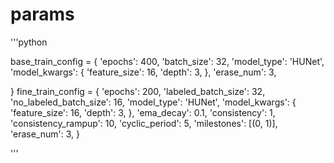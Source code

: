 # params
'''python

base_train_config = {
    'epochs': 400,
    'batch_size': 32,
    'model_type': 'HUNet',
    'model_kwargs': {
        'feature_size': 16,
        'depth': 3,
    },
    'erase_num': 3,

}
fine_train_config = {
    'epochs': 200,
    'labeled_batch_size': 32,
    'no_labeled_batch_size': 16,
    'model_type': 'HUNet',
    'model_kwargs': {
        'feature_size': 16,
        'depth': 3,
    },
    'ema_decay': 0.1,
    'consistency': 1,
    'consistency_rampup': 10,
    'cyclic_period': 5,
    'milestones': [(0, 1)],
    'erase_num': 3,
}

'''
